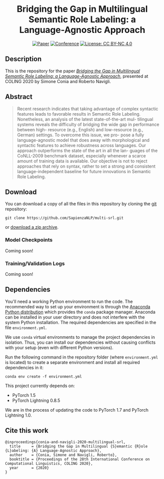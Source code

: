 <div align="center">    
 
# Bridging the Gap in Multilingual Semantic Role Labeling: a Language-Agnostic Approach     

[![Paper](http://img.shields.io/badge/paper-ACL--anthology-B31B1B.svg)](https://www.aclweb.org/anthology/2020.coling-main.120/)
[![Conference](http://img.shields.io/badge/COLING-2020-4b44ce.svg)](https://coling2020.org/)
[![License: CC BY-NC 4.0](https://img.shields.io/badge/License-CC%20BY--NC%204.0-lightgrey.svg)](https://creativecommons.org/licenses/by-nc/4.0/)

</div>

## Description
This is the repository for the paper [*Bridging the Gap in Multilingual Semantic Role Labeling: a Language-Agnostic Approach*](https://www.aclweb.org/anthology/2020.coling-main.120/),
presented at COLING 2020 by Simone Conia and Roberto Navigli.


## Abstract
> Recent research indicates that taking advantage of complex syntactic features leads to favorable results in Semantic Role Labeling. 
  Nonetheless, an analysis of the latest state-of-the-art mul- tilingual systems reveals the difficulty of bridging the wide gap in
  performance between high- resource (e.g., English) and low-resource (e.g., German) settings.
  To overcome this issue, we pro- pose a fully language-agnostic model that does away with morphological and syntactic features
  to achieve robustness across languages.
  Our approach outperforms the state of the art in all the lan- guages of the CoNLL-2009 benchmark dataset,
  especially whenever a scarce amount of training data is available. Our objective is not to reject approaches that rely on syntax,
  rather to set a strong and consistent language-independent baseline for future innovations in Semantic Role Labeling.


## Download
You can download a copy of all the files in this repository by cloning the
[git](https://git-scm.com/) repository:

    git clone https://github.com/SapienzaNLP/multi-srl.git

or [download a zip archive](https://github.com/SapienzaNLP/multi-srl/archive/master.zip).

### Model Checkpoints
Coming soon!

### Training/Validation Logs
Coming soon!


## Dependencies
You'll need a working Python environment to run the code.
The recommended way to set up your environment is through the
[Anaconda Python distribution](https://www.anaconda.com/download/) which
provides the `conda` package manager.
Anaconda can be installed in your user directory and does not interfere with
the system Python installation.
The required dependencies are specified in the file `environment.yml`.

We use `conda` virtual environments to manage the project dependencies in
isolation.
Thus, you can install our dependencies without causing conflicts with your
setup (even with different Python versions).

Run the following command in the repository folder (where `environment.yml`
is located) to create a separate environment and install all required
dependencies in it:

    conda env create -f environment.yml

This project currently depends on:
* PyTorch 1.5
* PyTorch Lightning 0.8.5

We are in the process of updating the code to PyTorch 1.7 and PyTorch Lightning 1.0.

## Cite this work
    @inproceedings{conia-and-navigli-2020-multilingual-srl,
      title     = {Bridging the Gap in Multilingual {S}emantic {R}ole {L}abeling: {A} Language-Agnostic Approach},
      author    = {Conia, Simone and Navigli, Roberto},
      booktitle = {Proceedings of the 28th International Conference on Computational Linguistics, COLING 2020},
      year      = {2020}
    }
